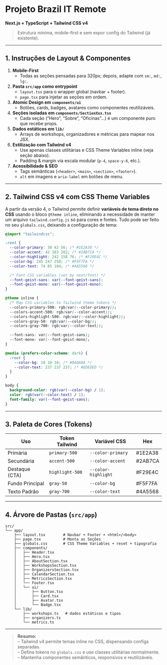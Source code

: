 # Projeto Brazil IT Remote  
**Next.js + TypeScript + Tailwind CSS v4**  

> Estrutura mínima, mobile-first e sem expor config do Tailwind (já existente).

---

## 1. Instruções de Layout & Componentes

1. **Mobile-First**  
   - Todas as seções pensadas para 320px; depois, adapte com `sm:`, `md:`, `lg:`.  
2. **Pasta `src/app` como entrypoint**  
   - `layout.tsx` para o wrapper global (navbar + footer).  
   - `page.tsx` para injetar as seções em ordem.  
3. **Atomic Design em `components/ui`**  
   - Botões, cards, badges, avatares como componentes reutilizáveis.  
4. **Seções isoladas em `components/SectionXxx.tsx`**  
   - Cada seção (“Hero”, “Sobre”, “Oficinas”…) é um componente puro que recebe props.  
5. **Dados estáticos em `lib/`**  
   - Arrays de workshops, organizadores e métricas para mapear nos JSX.  
6. **Estilização com Tailwind v4**  
   - Use apenas classes utilitárias e CSS Theme Variables inline (veja seção abaixo).  
   - Padding & margin via escala modular (`p-4`, `space-y-6`, etc.).  
7. **Acessibilidade & SEO**  
   - Tags semânticas (`<header>`, `<main>`, `<section>`, `<footer>`).  
   - `alt` em imagens e `aria-label` em botões de menu.

---

## 2. Tailwind CSS v4 com CSS Theme Variables

A partir da versão 4, o Tailwind permite definir **variáveis de tema direto no CSS** usando o bloco `@theme inline`, eliminando a necessidade de manter um arquivo `tailwind.config.js` só para cores e fontes. Tudo pode ser feito no seu `globals.css`, deixando a configuração de tema:

```css
@import "tailwindcss";

:root {
  --color-primary: 30 42 56; /* #1E2A38 */
  --color-accent: 42 183 202; /* #2AB7CA */
  --color-highlight: 242 158 76; /* #F29E4C */
  --color-bg: 245 247 250; /* #F5F7FA */
  --color-text: 74 85 104; /* #4A5568 */

  /* Font CSS variables (set by next/font) */
  --font-geist-sans: var(--font-geist-sans);
  --font-geist-mono: var(--font-geist-mono);
}

@theme inline {
  /* Map CSS variables to Tailwind theme tokens */
  --colors-primary-500: rgb(var(--color-primary));
  --colors-accent-500: rgb(var(--color-accent));
  --colors-highlight-500: rgb(var(--color-highlight));
  --colors-gray-50: rgb(var(--color-bg));
  --colors-gray-700: rgb(var(--color-text));

  --font-sans: var(--font-geist-sans);
  --font-mono: var(--font-geist-mono);
}

@media (prefers-color-scheme: dark) {
  :root {
    --color-bg: 10 10 10; /* #0A0A0A */
    --color-text: 237 237 237; /* #EDEDED */
  }
}

body {
  background-color: rgb(var(--color-bg) / 1);
  color: rgb(var(--color-text) / 1);
  font-family: var(--font-geist-sans);
}
```

---

## 3. Paleta de Cores (Tokens)

| Uso             | Token Tailwind    | Variável CSS         | Hex      |
| --------------- | ----------------- | -------------------- | -------- |
| Primária        | `primary-500`     | `--color-primary`    | #1E2A38  |
| Secundária      | `accent-500`      | `--color-accent`     | #2AB7CA  |
| Destaque (CTA)  | `highlight-500`   | `--color-highlight`  | #F29E4C  |
| Fundo Principal | `gray-50`         | `--color-bg`         | #F5F7FA  |
| Texto Padrão    | `gray-700`        | `--color-text`       | #4A5568  |

---

## 4. Árvore de Pastas (`src/app`)

```
src/
└── app/
    ├── layout.tsx        # Navbar + Footer + <html>/<body>
    ├── page.tsx          # Monta as Seções
    ├── globals.css       # CSS Theme Variables + reset + tipografia
    ├── components/
    │   ├── Header.tsx
    │   ├── Hero.tsx
    │   ├── AboutSection.tsx
    │   ├── WorkshopsSection.tsx
    │   ├── OrganizersSection.tsx
    │   ├── CalendarSection.tsx
    │   ├── MetricsSection.tsx
    │   └── Footer.tsx
    │   └── ui/
    │       ├── Button.tsx
    │       ├── Card.tsx
    │       ├── Avatar.tsx
    │       └── Badge.tsx
    └── lib/
        ├── workshops.ts   # dados estáticos e tipos
        ├── organizers.ts
        └── metrics.ts
```

---

> **Resumo:**  
> – Tailwind v4 permite temas inline no CSS, dispensando configs separadas.  
> – Defina tokens no `globals.css` e use classes utilitárias normalmente.  
> – Mantenha componentes semânticos, responsivos e reutilizáveis.  
